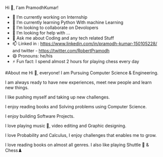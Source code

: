 Hi 👋, I'am PramodhKumar!

- 🔭 I’m currently working on Internship
- 🌱 I’m currently learning Python With machine Learning
- 👯 I’m looking to collaborate on Devolopers
- 🤔 I’m looking for help with ...
- 💬 Ask me about Coding and any tech related Stuff
- 📫 Linked in : https://www.linkedin.com/in/pramodh-kumar-150105228/ and twitter - https://twitter.com/RobertPramodh
- 😄 Pronouns: he/his
- ⚡ Fun fact: I spend almost 2 hours for playing chess every day 

#About me
Hi 👋, everyone!
I am Pursuing Computer Science & Engineering.

I am always ready to have new experiences, meet new people and learn new things.

I like pushing myself and taking up new challenges.

I enjoy reading books and Solving problems using Computer Science.

I enjoy building Software Projects.

I love playing music 🎵, video editing and Graphic designing.

I love Probability and Calculus, I enjoy challenges that enables me to grow.

I love reading books on almost all genres.  I also like playing Shuttle 🏸 & Chess♟️
